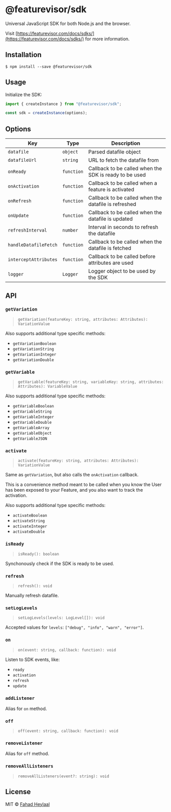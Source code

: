 # @featurevisor/sdk

Universal JavaScript SDK for both Node.js and the browser.

Visit [https://featurevisor.com/docs/sdks/](https://featurevisor.com/docs/sdks/) for more information.

## Installation

```
$ npm install --save @featurevisor/sdk
```

## Usage

Initialize the SDK:

```js
import { createInstance } from "@featurevisor/sdk";

const sdk = createInstance(options);
```

## Options

| Key                   | Type       | Description                                            |
|-----------------------|------------|--------------------------------------------------------|
| `datafile`            | `object`   | Parsed datafile object                                 |
| `datafileUrl`         | `string`   | URL to fetch the datafile from                         |
| `onReady`             | `function` | Callback to be called when the SDK is ready to be used |
| `onActivation`        | `function` | Callback to be called when a feature is activated      |
| `onRefresh`           | `function` | Callback to be called when the datafile is refreshed   |
| `onUpdate`            | `function` | Callback to be called when the datafile is updated     |
| `refreshInterval`     | `number`   | Interval in seconds to refresh the datafile            |
| `handleDatafileFetch` | `function` | Callback to be called when the datafile is fetched     |
| `interceptAttributes` | `function` | Callback to be called before attributes are used       |
| `logger`              | `Logger`   | Logger object to be used by the SDK                    |

## API

### `getVariation`

> `getVariation(featureKey: string, attributes: Attributes): VariationValue`

Also supports additional type specific methods:

- `getVariationBoolean`
- `getVariationString`
- `getVariationInteger`
- `getVariationDouble`

### `getVariable`

> `getVariable(featureKey: string, variableKey: string, attributes: Attributes): VariableValue`

Also supports additional type specific methods:

- `getVariableBoolean`
- `getVariableString`
- `getVariableInteger`
- `getVariableDouble`
- `getVariableArray`
- `getVariableObject`
- `getVariableJSON`

### `activate`

> `activate(featureKey: string, attributes: Attributes): VariationValue`

Same as `getVariation`, but also calls the `onActivation` callback.

This is a convenience method meant to be called when you know the User has been exposed to your Feature, and you also want to track the activation.

Also supports additional type specific methods:

- `activateBoolean`
- `activateString`
- `activateInteger`
- `activateDouble`

### `isReady`

> `isReady(): boolean`

Synchonously check if the SDK is ready to be used.

### `refresh`

> `refresh(): void`

Manually refresh datafile.

### `setLogLevels`

> `setLogLevels(levels: LogLevel[]): void`

Accepted values for `levels`: `["debug", "info", "warn", "error"]`.

### `on`

> `on(event: string, callback: function): void`

Listen to SDK events, like:

- `ready`
- `activation`
- `refresh`
- `update`

### `addListener`

Alias for `on` method.

### `off`

> `off(event: string, callback: function): void`

### `removeListener`

Alias for `off` method.

### `removeAllListeners`

> `removeAllListeners(event?: string): void`

## License

MIT © [Fahad Heylaal](https://fahad19.com)
